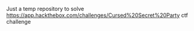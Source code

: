 Just a temp repository to solve https://app.hackthebox.com/challenges/Cursed%20Secret%20Party ctf challenge
